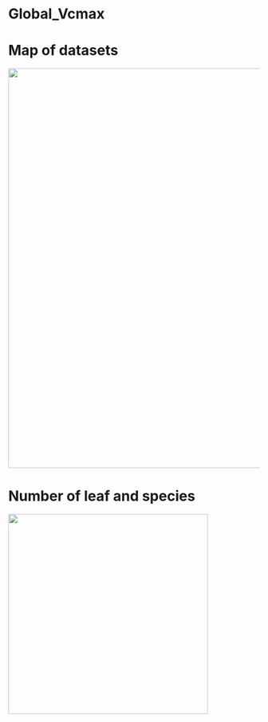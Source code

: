 # Global_Vcmax


# Map of datasets

<img src="https://github.com/TESTgroup-BNL/Global_Vcmax/blob/main/Map_datasets.jpeg" width="800">

# Number of leaf and species

<img src="https://github.com/TESTgroup-BNL/Global_Vcmax/blob/main/Hist_Vcmax25.jpeg" width="400">



